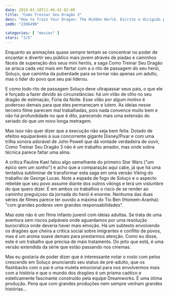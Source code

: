 ```yaml
---
date: 2019-01-18T11:46:42-02:00
title: "Como Treinar Seu Dragão 3"
desc: "How to Train Your Dragon: The Hidden World. Escrito e dirigido por Dean DeBlois baseado nos personagens de Cressida Cowell."
imdb: "2386490"

categories: [ "movies" ]
stars: "3/5"
---
```

Enquanto as animações quase sempre tentam se concentrar no poder de encantar e divertir seu público mais jovem através de piadas e caminhos fáceis de superação dos seus mini heróis, a saga Como Treinar Seu Dragão se arisca cada vez mais em flertar com a o rito de passagem do seu herói, Soluço, que caminha da puberdade para se tornar não apenas um adulto, mas o líder do povo que seu pai liderou.

E como todo rito de passagem Soluço deve ultrapassar seus pais, o que ele é forçado a fazer devido às circunstâncias: há um vilão de olho no seu dragão de estimação, Fúria da Noite. Esse vilão por algum motivo é poderoso demais para que eles permaneçam e lutem. As ideias nesse terceiro filme parecem mal trabalhadas, pois nada convence muito bem e não há profundidade no que é dito, parecendo mais uma extensão do seriado do que um novo longa metragem.

Mas isso não quer dizer que a execução não seja bem feita. Dotado de efeitos equiparáveis à sua concorrente gigante Disney/Pixar e com uma trilha sonora adorável de John Powell que dá vontade verdadeira de ouvir, Como Treinar Seu Dragão 3 não é um trabalho amador, mas onde sobra técnica parece faltar uma alma.

A crítica Pauline Kael falou algo semelhante do primeiro Star Wars ("um épico sem um sonho") e acho que a comparação aqui cabe, já que há uma tentativa subliminar de transformar esta saga em uma versão Viking do trabalho de George Lucas. Note a espada de fogo de Soluço e o aspecto rebelde que seu povo assume diante dos outros vikings e terá um vislumbre do que quero dizer. E em ambos os trabalhos o risco de se render ao caminho preguiçoso da jornada do herói é enorme. Nenhuma das duas séries de filmes parece ter ouvido a máxima do Tio Ben (Homem-Aranha): "com grandes poderes vem grandes responsabilidades".

Mas este não é um filme infanto juvenil com ideias adultas. Se trata de uma aventura sem riscos palpáveis onde aguardamos por uma resolução burocrática onde deveria haver mais emoção. Há um subtexto envolvendo os dragões que cheira a crítica social sobre imigrantes e conflito de povos, mas é um aroma suave demais para prestarmos atenção. Como eu disse, este é um trabalho que precisa de mais tratamento. Do jeito que está, é uma versão extendida da série que estão passando nos cinemas.

Mas eu gostaria de poder dizer que é interessante notar o rosto com pelos crescendo em Soluço anunciando seu status de pré-adulto, que os flashbacks com o pai é uma muleta emocional para nos envolvermos mais com a história e que o mundo dos dragões é um prisma caótico e esteticamente fascinante construído pela equipe Dreamworks. É uma ótima produção. Pena que com grandes produções nem sempre venham grandes histórias...
